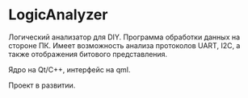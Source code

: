 # LogicAnalyzer
Логический анализатор для DIY.
Программа обработки данных на стороне ПК.
Имеет возможность анализа протоколов UART, I2C, а также отображения битового представления.

Ядро на Qt/C++, интерфейс на qml.

Проект в развитии.

